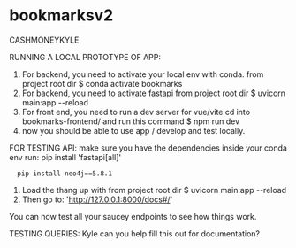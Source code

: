 # bookmarksv2
CASHMONEYKYLE

RUNNING A LOCAL PROTOTYPE OF APP:
  1) For backend, you need to activate your local env with conda.
     from project root dir 
        $ conda activate bookmarks
  2) For backend, you need to activate fastapi
    from project root dir 
        $ uvicorn main:app --reload
  3) For front end, you need to run a dev server for vue/vite
    cd into bookmarks-frontend/ and run this command 
        $ npm run dev
  4) now you should be able to use app / develop and test locally.

FOR TESTING API:
  make sure you have the dependencies
    inside your conda env run:
      pip install 'fastapi[all]'
      
      pip install neo4j==5.8.1

  1) Load the thang up with
    from project root dir $ uvicorn main:app --reload
  2) Then go to:
    'http://127.0.0.1:8000/docs#/'

  You can now test all your saucey endpoints to see how things work.

TESTING QUERIES:
  Kyle can you help fill this out for documentation?
